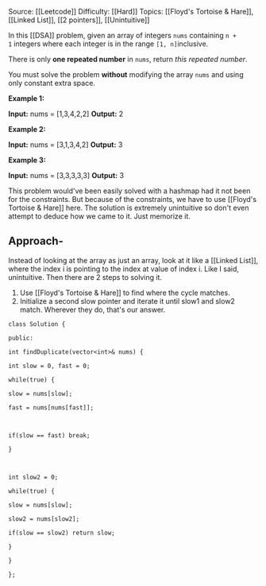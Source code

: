 Source: [[Leetcode]]
Difficulty: [[Hard]]
Topics: [[Floyd's Tortoise & Hare]], [[Linked List]], [[2 pointers]], [[Unintuitive]]

In this [[DSA]] problem, given an array of integers `nums` containing `n + 1` integers where each integer is in the range `[1, n]`inclusive.

There is only **one repeated number** in `nums`, return _this repeated number_.

You must solve the problem **without** modifying the array `nums` and using only constant extra space.

**Example 1:**

**Input:** nums = [1,3,4,2,2]
**Output:** 2

**Example 2:**

**Input:** nums = [3,1,3,4,2]
**Output:** 3

**Example 3:**

**Input:** nums = [3,3,3,3,3]
**Output:** 3

This problem would've been easily solved with a hashmap had it not been for the constraints. But because of the constraints, we have to use [[Floyd's Tortoise & Hare]] here. The solution is extremely unintuitive so don't even attempt to deduce how we came to it. Just memorize it.

## Approach- 
Instead of looking at the array as just an array, look at it like a [[Linked List]], where the index i is pointing to the index at value of index i.
Like I said, unintuitive.
Then there are 2 steps to solving it.
1. Use [[Floyd's Tortoise & Hare]] to find where the cycle matches.
2. Initialize a second slow pointer and iterate it until slow1 and slow2 match. Wherever they do, that's our answer.
```
class Solution {

public:

int findDuplicate(vector<int>& nums) {

int slow = 0, fast = 0;

while(true) {

slow = nums[slow];

fast = nums[nums[fast]];

  

if(slow == fast) break;

}

  

int slow2 = 0;

while(true) {

slow = nums[slow];

slow2 = nums[slow2];

if(slow == slow2) return slow;

}

}

};
```